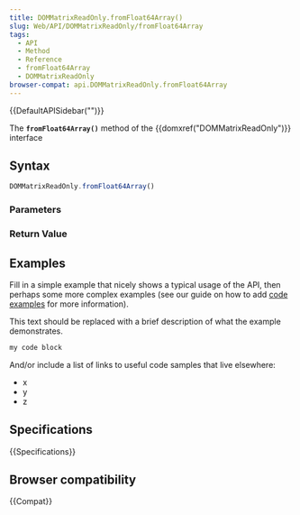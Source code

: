 ```yaml
---
title: DOMMatrixReadOnly.fromFloat64Array()
slug: Web/API/DOMMatrixReadOnly/fromFloat64Array
tags:
  - API
  - Method
  - Reference
  - fromFloat64Array
  - DOMMatrixReadOnly
browser-compat: api.DOMMatrixReadOnly.fromFloat64Array
---
```

{{DefaultAPISidebar("")}}

The **`fromFloat64Array()`** method of the {{domxref("DOMMatrixReadOnly")}} interface 

## Syntax

```js
DOMMatrixReadOnly.fromFloat64Array()
```

### Parameters



### Return Value



## Examples

Fill in a simple example that nicely shows a typical usage of the API, then perhaps some more complex examples (see our guide on how to add [code examples](/en-US/docs/MDN/Contribute/Structures/Code_examples) for more information).

This text should be replaced with a brief description of what the example demonstrates.

```js
my code block
```

And/or include a list of links to useful code samples that live elsewhere:

*   x
*   y
*   z

## Specifications

{{Specifications}}

## Browser compatibility

{{Compat}}

